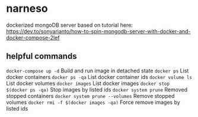 # narneso
dockerized mongoDB server based on tutorial here:
https://dev.to/sonyarianto/how-to-spin-mongodb-server-with-docker-and-docker-compose-2lef

## helpful commands

`docker-compose up -d` Build and run image in detached state
`docker ps` List docker containers
`docker ps -qa` List docker container ids
`docker volume ls` List docker volumes
`docker images` List docker images
`docker stop $(docker ps -qa)` Stop images by listed ids
`docker system prune` Removed stopped containers
`docker system prune --volumes` Remove stopped volumes
`docker rmi -f $(docker images -qa)` Force remove images by listed ids

